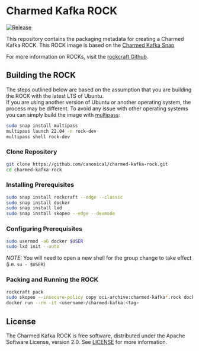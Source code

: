 # Charmed Kafka ROCK

[![Release](https://github.com/canonical/charmed-kafka-rock/actions/workflows/publish.yaml/badge.svg)](https://github.com/canonical/charmed-kafka-rock/actions/workflows/publish.yaml)

This repository contains the packaging metadata for creating a Charmed Kafka ROCK. This ROCK image is based on the [Charmed Kafka Snap](https://github.com/canonical/charmed-kafka-snap)  

For more information on ROCKs, visit the [rockcraft Github](https://github.com/canonical/rockcraft). 

## Building the ROCK
The steps outlined below are based on the assumption that you are building the ROCK with the latest LTS of Ubuntu.  
If you are using another version of Ubuntu or another operating system, the process may be different. 
To avoid any issue with other operating systems you can simply build the image with [multipass](https://multipass.run/):
```bash
sudo snap install multipass
multipass launch 22.04 -n rock-dev
multipass shell rock-dev
``` 

### Clone Repository
```bash
git clone https://github.com/canonical/charmed-kafka-rock.git
cd charmed-kafka-rock
```
### Installing Prerequisites
```bash
sudo snap install rockcraft --edge --classic
sudo snap install docker
sudo snap install lxd
sudo snap install skopeo --edge --devmode
```
### Configuring Prerequisites
```bash
sudo usermod -aG docker $USER 
sudo lxd init --auto
```
*_NOTE:_* You will need to open a new shell for the group change to take effect (i.e. `su - $USER`)
### Packing and Running the ROCK
```bash
rockcraft pack
sudo skopeo --insecure-policy copy oci-archive:charmed-kafka*.rock docker-daemon:<username>/charmed-kafka:<tag>
docker run --rm -it <username>/charmed-kafka:<tag>
```
## License
The Charmed Kafka ROCK is free software, distributed under the Apache
Software License, version 2.0. See
[LICENSE](https://github.com/canonical/charmed-kafka-rock/blob/main/LICENSE)
for more information.
